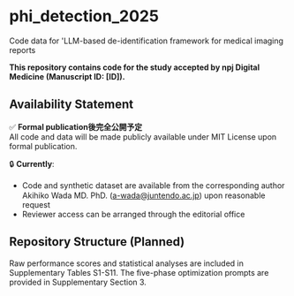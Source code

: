 # phi_detection_2025
Code data for 'LLM-based de-identification framework for medical imaging reports
 

**This repository contains code for the study accepted by npj Digital Medicine (Manuscript ID: [ID]).**

## Availability Statement

✅ **Formal publication後完全公開予定**  
All code and data will be made publicly available under MIT License upon formal publication. 

🔒 **Currently**:  
- Code and synthetic dataset are available from the corresponding author　Akihiko Wada MD. PhD. ([a-wada@juntendo.ac.jp](mailto:a-wada@ujuntendo.ac.jp)) upon reasonable request
- Reviewer access can be arranged through the editorial office

## Repository Structure (Planned)

Raw performance scores and statistical analyses are included in Supplementary Tables S1-S11. The five-phase optimization prompts are provided in Supplementary Section 3.
